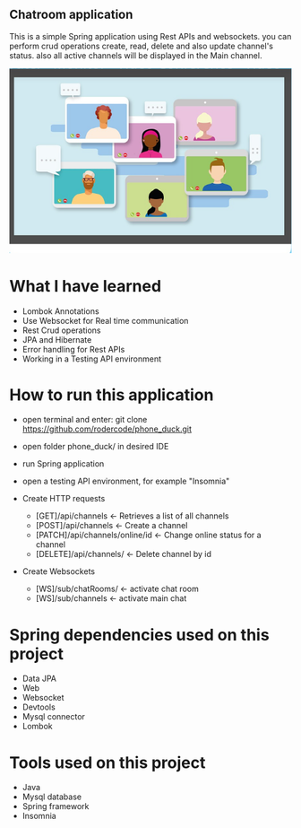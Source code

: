 ## Chatroom application
This is a simple Spring application using Rest APIs and websockets.
you can perform crud operations create, read, delete and also update channel's status.
also all active channels will be displayed in the Main channel.

![ChatRoom Image](chatroom.png)

# What I have learned
* Lombok Annotations
* Use Websocket for Real time communication
* Rest Crud operations
* JPA and Hibernate
* Error handling for Rest APIs
* Working in a Testing API environment


# How to run this application
* open terminal and enter: git clone https://github.com/rodercode/phone_duck.git
* open folder phone_duck/ in desired IDE
* run Spring application
* open a testing API environment, for example "Insomnia"
* Create HTTP requests 
  * [GET]/api/channels <- Retrieves a list of all channels
  * [POST]/api/channels <- Create a channel
  * [PATCH]/api/channels/online/id <- Change online status for a channel
  * [DELETE]/api/channels/<id> <- Delete channel by id

* Create Websockets
   * [WS]/sub/chatRooms/ <- activate chat room
   * [WS]/sub/channels <- activate main chat

# Spring dependencies used on this project
* Data JPA
* Web
* Websocket
* Devtools
* Mysql connector
* Lombok

# Tools used on this project
* Java
* Mysql database
* Spring framework
* Insomnia

